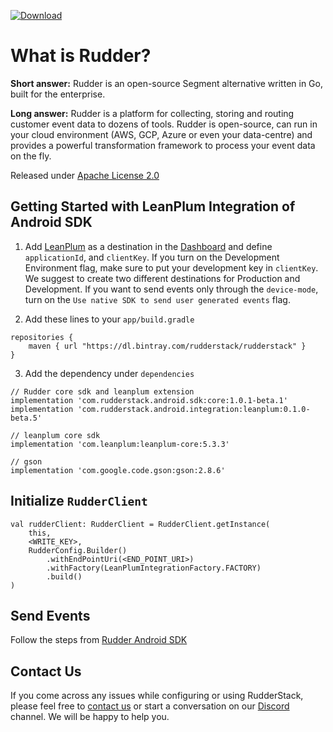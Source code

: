 [ ![Download](https://api.bintray.com/packages/rudderstack/rudderstack/leanplum/images/download.svg?version=0.1.0-beta.5) ](https://bintray.com/rudderstack/rudderstack/leanplum/0.1.0-beta.5/link)

# What is Rudder?

**Short answer:** 
Rudder is an open-source Segment alternative written in Go, built for the enterprise.

**Long answer:** 
Rudder is a platform for collecting, storing and routing customer event data to dozens of tools. Rudder is open-source, can run in your cloud environment (AWS, GCP, Azure or even your data-centre) and provides a powerful transformation framework to process your event data on the fly.

Released under [Apache License 2.0](https://www.apache.org/licenses/LICENSE-2.0)

## Getting Started with LeanPlum Integration of Android SDK
1. Add [LeanPlum](https://www.leanplum.com) as a destination in the [Dashboard](https://app.rudderlabs.com/) and define `applicationId`, and `clientKey`. If you turn on the Development Environment flag, make sure to put your development key in `clientKey`. We suggest to create two different destinations for Production and Development. If you want to send events only through the `device-mode`, turn on the `Use native SDK to send user generated events` flag.

2. Add these lines to your ```app/build.gradle```
```
repositories {
    maven { url "https://dl.bintray.com/rudderstack/rudderstack" }
}
```
3. Add the dependency under ```dependencies```
```
// Rudder core sdk and leanplum extension
implementation 'com.rudderstack.android.sdk:core:1.0.1-beta.1'
implementation 'com.rudderstack.android.integration:leanplum:0.1.0-beta.5'

// leanplum core sdk
implementation 'com.leanplum:leanplum-core:5.3.3'

// gson
implementation 'com.google.code.gson:gson:2.8.6'
```

## Initialize ```RudderClient```
```
val rudderClient: RudderClient = RudderClient.getInstance(
    this,
    <WRITE_KEY>,
    RudderConfig.Builder()
        .withEndPointUri(<END_POINT_URI>)
        .withFactory(LeanPlumIntegrationFactory.FACTORY)
        .build()
)
```

## Send Events
Follow the steps from [Rudder Android SDK](https://github.com/rudderlabs/rudder-sdk-android)

## Contact Us
If you come across any issues while configuring or using RudderStack, please feel free to [contact us](https://rudderstack.com/contact/) or start a conversation on our [Discord](https://discordapp.com/invite/xNEdEGw) channel. We will be happy to help you.
